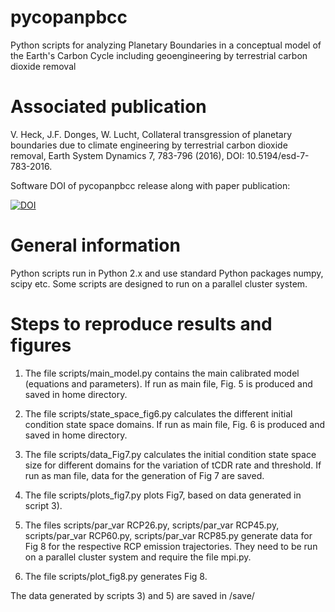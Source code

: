 # pycopanpbcc
Python scripts for analyzing Planetary Boundaries in a conceptual model of the Earth's Carbon Cycle including geoengineering by terrestrial carbon dioxide removal

# Associated publication
V. Heck, J.F. Donges, W. Lucht,
Collateral transgression of planetary boundaries due to climate engineering by terrestrial carbon dioxide removal, 
Earth System Dynamics 7, 783-796 (2016),
DOI: 10.5194/esd-7-783-2016.

Software DOI of pycopanpbcc release along with paper publication: 

[![DOI](https://www.zenodo.org/badge/72007144.svg)](https://www.zenodo.org/badge/latestdoi/72007144)

# General information
Python scripts run in Python 2.x and use standard Python packages numpy, scipy etc. 
Some scripts are designed to run on a parallel cluster system.

# Steps to reproduce results and figures 
1) The file scripts/main_model.py contains the main calibrated model (equations and parameters). If run as main file, Fig. 5 is produced and saved in home directory.

2) The file scripts/state_space_fig6.py calculates the different initial condition state space domains. If run as main file, Fig. 6 is produced and saved in home directory.

3) The file scripts/data_Fig7.py calculates the initial condition state space size for different domains for the variation of tCDR rate and threshold. If run as man file, data for the generation of Fig 7 are saved.

4) The file scripts/plots_fig7.py plots Fig7, based on data generated in script 3).

5) The files scripts/par_var RCP26.py, scripts/par_var RCP45.py, scripts/par_var RCP60.py, scripts/par_var RCP85.py generate data for Fig 8 for the respective RCP emission trajectories. They need to be run on a parallel cluster system and require the file mpi.py. 

6) The file scripts/plot_fig8.py generates Fig 8.

The data generated by scripts 3) and 5) are saved in /save/
